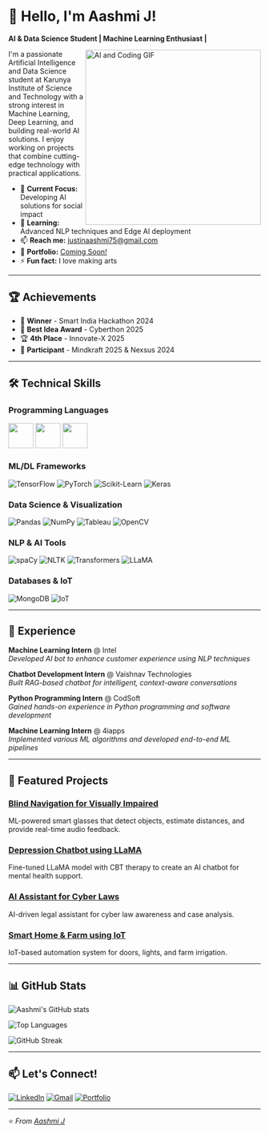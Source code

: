 # 👋 Hello, I'm Aashmi J!

**AI & Data Science Student | Machine Learning Enthusiast |**

<img align="right" width="350" src="https://media.giphy.com/media/qgQUggAC3Pfv687qPC/giphy.gif" alt="AI and Coding GIF" />

I'm a passionate Artificial Intelligence and Data Science student at Karunya Institute of Science and Technology with a strong interest in Machine Learning, Deep Learning, and building real-world AI solutions. I enjoy working on projects that combine cutting-edge technology with practical applications.

- 🔭 **Current Focus:** Developing AI solutions for social impact
- 🌱 **Learning:** Advanced NLP techniques and Edge AI deployment
- 📫 **Reach me:** [justinaashmi75@gmail.com](mailto:justinaashmi75@gmail.com)
- 🎯 **Portfolio:** [Coming Soon!]()
- ⚡ **Fun fact:** I love making arts

---

## 🏆 Achievements

- 🏅 **Winner** - Smart India Hackathon 2024
- 🥇 **Best Idea Award** - Cyberthon 2025
- 🏆 **4th Place** - Innovate-X 2025
- 🎯 **Participant** - Mindkraft 2025 & Nexsus 2024

---

## 🛠️ Technical Skills

### Programming Languages
<img height="50" width="50" src="https://img.icons8.com/color/48/000000/python.png" /> <img height="50" width="50" src="https://img.icons8.com/color/48/000000/c-programming.png" /> <img height="50" width="50" src="https://img.icons8.com/color/48/000000/java-coffee-cup-logo.png" />

### ML/DL Frameworks
![TensorFlow](https://img.shields.io/badge/TensorFlow-FF6F00?style=for-the-badge&logo=tensorflow&logoColor=white)
![PyTorch](https://img.shields.io/badge/PyTorch-EE4C2C?style=for-the-badge&logo=pytorch&logoColor=white)
![Scikit-Learn](https://img.shields.io/badge/Scikit--Learn-F7931E?style=for-the-badge&logo=scikit-learn&logoColor=white)
![Keras](https://img.shields.io/badge/Keras-D00000?style=for-the-badge&logo=keras&logoColor=white)

### Data Science & Visualization
![Pandas](https://img.shields.io/badge/Pandas-150458?style=for-the-badge&logo=pandas&logoColor=white)
![NumPy](https://img.shields.io/badge/NumPy-013243?style=for-the-badge&logo=numpy&logoColor=white)
![Tableau](https://img.shields.io/badge/Tableau-E97627?style=for-the-badge&logo=tableau&logoColor=white)
![OpenCV](https://img.shields.io/badge/OpenCV-5C3EE8?style=for-the-badge&logo=opencv&logoColor=white)

### NLP & AI Tools
![spaCy](https://img.shields.io/badge/spaCy-09A3D5?style=for-the-badge&logo=spacy&logoColor=white)
![NLTK](https://img.shields.io/badge/NLTK-FF6F00?style=for-the-badge&logo=python&logoColor=white)
![Transformers](https://img.shields.io/badge/Transformers-FF6F00?style=for-the-badge&logo=huggingface&logoColor=white)
![LLaMA](https://img.shields.io/badge/LLaMA-FF6F00?style=for-the-badge&logo=meta&logoColor=white)

### Databases & IoT
![MongoDB](https://img.shields.io/badge/MongoDB-47A248?style=for-the-badge&logo=mongodb&logoColor=white)
![IoT](https://img.shields.io/badge/IoT-333333?style=for-the-badge&logo=arduino&logoColor=white)

---

## 💼 Experience

**Machine Learning Intern** @ Intel  
*Developed AI bot to enhance customer experience using NLP techniques*

**Chatbot Development Intern** @ Vaishnav Technologies  
*Built RAG-based chatbot for intelligent, context-aware conversations*

**Python Programming Intern** @ CodSoft  
*Gained hands-on experience in Python programming and software development*

**Machine Learning Intern** @ 4iapps  
*Implemented various ML algorithms and developed end-to-end ML pipelines*

---

## 🌟 Featured Projects

### [Blind Navigation for Visually Impaired](https://github.com/yourusername/blind-navigation)
ML-powered smart glasses that detect objects, estimate distances, and provide real-time audio feedback.

### [Depression Chatbot using LLaMA](https://github.com/yourusername/mental-health-chatbot)
Fine-tuned LLaMA model with CBT therapy to create an AI chatbot for mental health support.

### [AI Assistant for Cyber Laws](https://github.com/yourusername/cyber-law-assistant)
AI-driven legal assistant for cyber law awareness and case analysis.

### [Smart Home & Farm using IoT](https://github.com/yourusername/iot-smart-farm)
IoT-based automation system for doors, lights, and farm irrigation.

---

## 📊 GitHub Stats

![Aashmi's GitHub stats](https://github-readme-stats.vercel.app/api?username=yourusername&show_icons=true&theme=radical)

![Top Languages](https://github-readme-stats.vercel.app/api/top-langs/?username=yourusername&layout=compact&theme=radical)

![GitHub Streak](https://github-readme-streak-stats.herokuapp.com/?user=yourusername&theme=radical)

---

## 📫 Let's Connect!

[![LinkedIn](https://img.shields.io/badge/LinkedIn-0077B5?style=for-the-badge&logo=linkedin&logoColor=white)](https://www.linkedin.com/in/aashmi-j-0b9a59298/)
[![Gmail](https://img.shields.io/badge/Gmail-D14836?style=for-the-badge&logo=gmail&logoColor=white)](mailto:justinaashmi75@gmail.com)
[![Portfolio](https://img.shields.io/badge/Portfolio-000000?style=for-the-badge&logo=About.me&logoColor=white)]()

---

⭐ *From [Aashmi J](https://github.com/yourusername)*
